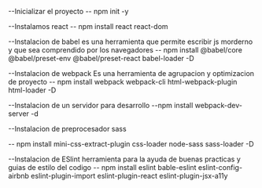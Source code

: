 --Inicializar el proyecto 
-- npm init -y

--Instalamos react
-- npm install react react-dom


--Instalacion de babel
es una herramienta que permite escribir js morderno y que sea comprendido por los navegadores
-- npm install @babel/core @babel/preset-env @babel/preset-react babel-loader -D 


--Instalacion de webpack
Es una herramienta de agrupacion y optimizacion de proyecto
-- npm install webpack webpack-cli html-webpack-plugin html-loader -D

--Instalacion de un servidor para desarrollo
--npm install webpack-dev-server -d

--Instalacion de preprocesador sass

-- npm install mini-css-extract-plugin css-loader node-sass sass-loader -D


--Instalacion de ESlint
herramienta para la ayuda de buenas practicas y guias de estilo del codigo
-- npm install eslint bable-eslint eslint-config-airbnb eslint-plugin-import eslint-plugin-react eslint-plugin-jsx-a11y 